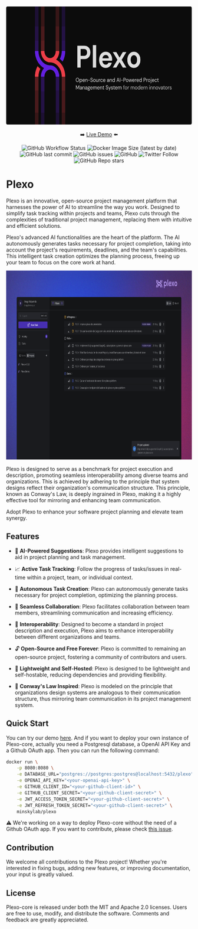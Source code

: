 <p align="center">
  <img alt="Plexo | Open-Source and AI-Powered Project Management System for modern innovators" src="/public/plexo_gh_banner.png" style="width:auto; height:320px">
</p>

<p align="center">
 ➡️ <a href="https://demo.plexo.app/">Live Demo</a> ⬅️
</p>

<p align="center">
  <img alt="GitHub Workflow Status" src="https://img.shields.io/github/actions/workflow/status/minskylab/plexo-core/registry-docker.yml">
  <img alt="Docker Image Size (latest by date)" src="https://img.shields.io/docker/image-size/minskylab/plexo">
  <img alt="GitHub last commit" src="https://img.shields.io/github/last-commit/minskylab/plexo-core">
  <img alt="GitHub issues" src="https://img.shields.io/github/issues/minskylab/plexo-core">
  <img alt="GitHub" src="https://img.shields.io/github/license/minskylab/plexo-core">
  <img alt="Twitter Follow" src="https://img.shields.io/twitter/follow/plexoapp?style=social">
  <img alt="GitHub Repo stars" src="https://img.shields.io/github/stars/minskylab/plexo-core?style=social"> 
</p>

# Plexo

Plexo is an innovative, open-source project management platform that harnesses the power of AI to streamline the way you work. Designed to simplify task tracking within projects and teams, Plexo cuts through the complexities of traditional project management, replacing them with intuitive and efficient solutions.

Plexo's advanced AI functionalities are the heart of the platform. The AI autonomously generates tasks necessary for project completion, taking into account the project's requirements, deadlines, and the team's capabilities. This intelligent task creation optimizes the planning process, freeing up your team to focus on the core work at hand.

<p align="center">
  <img alt="Plexo Platform Screenshot" src="/public/plexo_platform_demo_2.png" height="512" width="auto" >
</p>

Plexo is designed to serve as a benchmark for project execution and description, promoting seamless interoperability among diverse teams and organizations. This is achieved by adhering to the principle that system designs reflect their organization's communication structure. This principle, known as Conway's Law, is deeply ingrained in Plexo, making it a highly effective tool for mirroring and enhancing team communication.

Adopt Plexo to enhance your software project planning and elevate team synergy.

## Features

- 🧠 **AI-Powered Suggestions**: Plexo provides intelligent suggestions to aid in project planning and task management.

- 📈 **Active Task Tracking**: Follow the progress of tasks/issues in real-time within a project, team, or individual context.

- 🤖 **Autonomous Task Creation**: Plexo can autonomously generate tasks necessary for project completion, optimizing the planning process.

- 🤝 **Seamless Collaboration**: Plexo facilitates collaboration between team members, streamlining communication and increasing efficiency.

- 🔀 **Interoperability**: Designed to become a standard in project description and execution, Plexo aims to enhance interoperability between different organizations and teams.

- 🔓 **Open-Source and Free Forever**: Plexo is committed to remaining an open-source project, fostering a community of contributors and users.

- 🍃 **Lightweight and Self-Hosted**: Plexo is designed to be lightweight and self-hostable, reducing dependencies and providing flexibility.

- 🔄 **Conway's Law Inspired**: Plexo is modeled on the principle that organizations design systems are analogous to their communication structure, thus mirroring team communication in its project management system.

## Quick Start

You can try our demo [here](https://demo.plexo.app/). And if you want to deploy your own instance of Plexo-core, actually you need a Postgresql database, a OpenAI API Key and a Github OAuth app. Then you can run the following command:

```bash
docker run \
    -p 8080:8080 \
    -e DATABASE_URL="postgres://postgres:postgres@localhost:5432/plexo" \
    -e OPENAI_API_KEY="<your-openai-api-key>" \
    -e GITHUB_CLIENT_ID="<your-github-client-id>" \
    -e GITHUB_CLIENT_SECRET="<your-github-client-secret>" \
    -e JWT_ACCESS_TOKEN_SECRET="<your-github-client-secret>" \
    -e JWT_REFRESH_TOKEN_SECRET="<your-github-client-secret>" \
    minskylab/plexo
```

⚠️ We're working on a way to deploy Plexo-core without the need of a Github OAuth app. If you want to contribute, please check [this issue](https://github.com/minskylab/plexo-core/issues/9).

<!-- ## Technologies and Programming Languages

The project uses Rust as its language and the other main functional technologies are async GraphQL and Hashura with a Postgresql database. On the other hand, Docker is used to deploy other instances.

## System Requirements

Plexo-core is a lightweight program thanks to how rust works, and does not require almost any system resources.

## Dependencies and Prerequisites

Before using Plexo-core, users need to install Docker.

## Installation and Usage

To install and run Plexo-core on their machines, users can follow these steps:

1. Install Docker on your machine if it's not already installed.
2. Pull the Plexo-core Docker image from the repository.
3. Run the Docker image.

## Usage Instructions and Examples

To use Plexo-core, users can run a GraphQL playground and test the queries, mutations, and subscriptions.
If you are using a local deployment of the project go to [0.0.0.0:8080/playground](http://0.0.0.0:8080/playground) or [localhost:8080/playground](http://localhost:8080/playground).

# Development Progress and Roadmap

- [x] User Creation
- [x] Creation, update and deletion of basic objects
- [x] Sub-queries for each object
- [x] Async GraphQL dataloader
- [ ] Real-time Subscriptions
- [ ] AI Suggestions
- [ ] Automatic task creation

## How it is designed, for devs

Plexo-core as a whole runs around certain objects. This ibjects have queries, sub-queries, mutations and subscriptions set-up around them as possible interactions.

The objects are:

- Labels
- Members
- Projects
- Tasks
- Teams

General queries, mutations and subscriptions can be found on those files. On the other hand specific, sub-quieries for each object can be found inside each respective object file.

Aditionally the loaders folder includes an implementation of a data loader to soften the amount of requests made to the database. -->

## Contribution

We welcome all contributions to the Plexo project! Whether you're interested in fixing bugs, adding new features, or improving documentation, your input is greatly valued.

## License

Plexo-core is released under both the MIT and Apache 2.0 licenses. Users are free to use, modify, and distribute the software. Comments and feedback are greatly appreciated.
